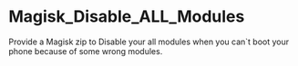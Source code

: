 # Magisk_Disable_ALL_Modules
Provide a Magisk zip to Disable your all modules when you can`t boot your phone because of some wrong modules.
